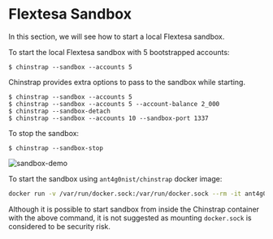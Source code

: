 # Flextesa Sandbox

In this section, we will see how to start a local Flextesa sandbox.

To start the local Flextesa sandbox with 5 bootstrapped accounts:

```text
$ chinstrap --sandbox --accounts 5
```

Chinstrap provides extra options to pass to the sandbox while starting.

```text
$ chinstrap --sandbox --accounts 5
$ chinstrap --sandbox --accounts 5 --account-balance 2_000
$ chinstrap --sandbox-detach
$ chinstrap --sandbox --accounts 10 --sandbox-port 1337
```

To stop the sandbox:

```text
$ chinstrap --sandbox-stop
```

![sandbox-demo](https://raw.githubusercontent.com/ant4g0nist/chinstrap/main/docs/images/sandbox.gif)

To start the sandbox using `ant4g0nist/chinstrap` docker image:

```bash
docker run -v /var/run/docker.sock:/var/run/docker.sock --rm -it ant4g0nist/chinstrap --sandbox
```

Although it is possible to start sandbox from inside the Chinstrap container with the above command, it is not suggested as mounting `docker.sock` is considered to be security risk.

